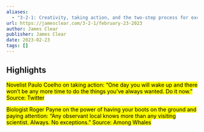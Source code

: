 ```yaml
---
aliases:
  - "3-2-1: Creativity, taking action, and the two-step process for exceptional results"
url: https://jamesclear.com/3-2-1/february-23-2023
author: James Clear
publisher: James Clear
date: 2023-02-23
tags: []
---
```


## Highlights
<mark>Novelist Paulo Coelho on taking action: “One day you will wake up and there won’t be any more time to do the things you’ve always wanted. Do it now.” Source: Twitter</mark>

<mark>Biologist Roger Payne on the power of having your boots on the ground and paying attention: “Any observant local knows more than any visiting scientist. Always. No exceptions.” Source: Among Whales</mark>

